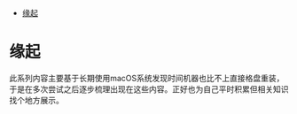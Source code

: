 <!--ts-->
* [缘起](#缘起)

<!-- Created by https://github.com/ekalinin/github-markdown-toc -->
<!-- Added by: runner, at: Mon Aug  8 03:45:17 UTC 2022 -->

<!--te-->
# 缘起

此系列内容主要基于长期使用macOS系统发现时间机器也比不上直接格盘重装，于是在多次尝试之后逐步梳理出现在这些内容。正好也为自己平时积累但相关知识找个地方展示。